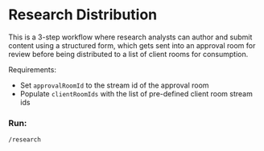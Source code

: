 # Research Distribution 
This is a 3-step workflow where research analysts can author and submit content using a structured form, which gets sent into an approval room for review before being distributed to a list of client rooms for consumption.

Requirements:
- Set `approvalRoomId` to the stream id of the approval room
- Populate `clientRoomIds` with the list of pre-defined client room stream ids

### Run:
`/research`
